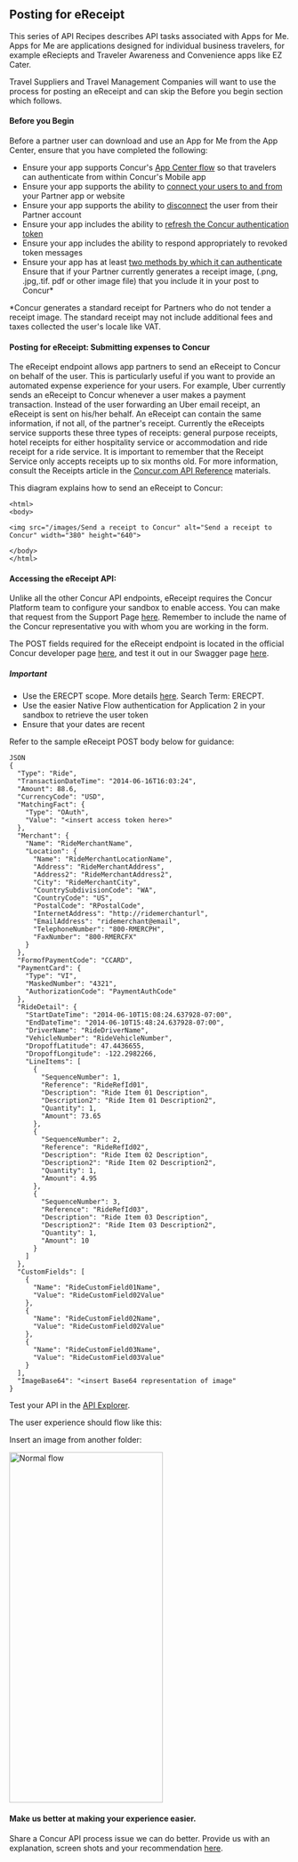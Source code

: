 
## Posting for eReceipt
This series of API Recipes describes API tasks associated with Apps for Me. Apps for Me are applications designed for individual business travelers, for example eReciepts and Traveler Awareness and Convenience apps like EZ Cater.

Travel Suppliers and Travel Management Companies will want to use the process for posting an eReceipt and can skip the Before you begin section which follows.

#### Before you Begin

Before a partner user can download and use an App for Me from the App Center, ensure that you have completed the following:

- Ensure your app supports Concur's [App Center flow](https://developer.concur.com/api-reference/authentication/authentication.html) so that travelers can authenticate from within Concur's Mobile app
- Ensure your app supports the ability to [connect your users to and from](https://developer.concur.com/api-reference/authentication/authentication.html#access-tokens) your Partner app or website
- Ensure your app supports the ability to [disconnect](https://developer.concur.com/api-reference/authentication/authentication.html#revoke-single-access-token) the user from their Partner account
- Ensure your app includes the ability to [refresh the Concur authentication token](https://developer.concur.com/api-reference/authentication/authentication.html#refreshing-access-token)
- Ensure your app includes the ability to respond appropriately to revoked token messages <API Guide link>
- Ensure your app has at least [two methods by which it can authenticate](https://developer.concur.com/api-reference/authentication/authentication.html#access-tokens)
Ensure that if your Partner currently generates a receipt image, (.png, .jpg,.tif. pdf or other image file) that you include it in your post to Concur*

*Concur generates a standard receipt for Partners who do not tender a receipt image. The standard receipt may not include additional fees and taxes collected the user's locale like VAT.
#### Posting for eReceipt: Submitting expenses to Concur
The eReceipt endpoint allows app partners to send an eReceipt to Concur on behalf of the user. This is particularly useful if you want to provide an automated expense experience for your users. For example, Uber currently sends an eReceipt to Concur whenever a user makes a payment transaction. Instead of the user forwarding an Uber email receipt, an eReceipt is sent on his/her behalf. An eReceipt can contain the same information, if not all, of the partner's receipt.
Currently the eReceipts service supports these three types of receipts: general purpose receipts, hotel receipts for either hospitality service or accommodation and ride receipt for a ride service. It is important to remember that the Receipt Service only accepts receipts up to six months old. For more information, consult the Receipts article in the [Concur.com API Reference]( https://developer.concur.com/api-reference/expense/receipts/index.html) materials.

This diagram explains how to send an eReceipt to Concur:

```
<html>
<body>

<img src="/images/Send a receipt to Concur" alt="Send a receipt to Concur" width="380" height="640">

</body>
</html>
```

#### Accessing the eReceipt API:
Unlike all the other Concur API endpoints, eReceipt requires the Concur Platform team to configure your sandbox to enable access. You can make that request from the Support Page [here](https://developer.concur.com/docs-and-resources/support). Remember to include the name of the Concur representative you with whom you are working in the form.

The POST fields required for the eReceipt endpoint is located in the official Concur developer page [here](https://developer.concur.com/receipts/post-receipt), and test it out in our Swagger page [here](https://www.concursolutions.com/api/docs/index.html).

##### Important

- Use the ERECPT scope. More details [here](https://developer.concur.com/oauth-20/web-flow). Search Term: ERECPT.
- Use the easier Native Flow authentication for Application 2 in your sandbox to retrieve the user token
- Ensure that your dates are recent

Refer to the sample eReceipt POST body below for guidance:

```
JSON
{
  "Type": "Ride",
  "TransactionDateTime": "2014-06-16T16:03:24",
  "Amount": 88.6,
  "CurrencyCode": "USD",
  "MatchingFact": {
    "Type": "OAuth",
    "Value": "<insert access token here>"
  },
  "Merchant": {
    "Name": "RideMerchantName",
    "Location": {
      "Name": "RideMerchantLocationName",
      "Address": "RideMerchantAddress",
      "Address2": "RideMerchantAddress2",
      "City": "RideMerchantCity",
      "CountrySubdivisionCode": "WA",
      "CountryCode": "US",
      "PostalCode": "RPostalCode",
      "InternetAddress": "http://ridemerchanturl",
      "EmailAddress": "ridemerchant@email",
      "TelephoneNumber": "800-RMERCPH",
      "FaxNumber": "800-RMERCFX"
    }
  },
  "FormofPaymentCode": "CCARD",
  "PaymentCard": {
    "Type": "VI",
    "MaskedNumber": "4321",
    "AuthorizationCode": "PaymentAuthCode"
  },
  "RideDetail": {
    "StartDateTime": "2014-06-10T15:08:24.637928-07:00",
    "EndDateTime": "2014-06-10T15:48:24.637928-07:00",
    "DriverName": "RideDriverName",
    "VehicleNumber": "RideVehicleNumber",
    "DropoffLatitude": 47.4436655,
    "DropoffLongitude": -122.2982266,
    "LineItems": [
      {
        "SequenceNumber": 1,
        "Reference": "RideRefId01",
        "Description": "Ride Item 01 Description",
        "Description2": "Ride Item 01 Description2",
        "Quantity": 1,
        "Amount": 73.65
      },
      {
        "SequenceNumber": 2,
        "Reference": "RideRefId02",
        "Description": "Ride Item 02 Description",
        "Description2": "Ride Item 02 Description2",
        "Quantity": 1,
        "Amount": 4.95
      },
      {
        "SequenceNumber": 3,
        "Reference": "RideRefId03",
        "Description": "Ride Item 03 Description",
        "Description2": "Ride Item 03 Description2",
        "Quantity": 1,
        "Amount": 10
      }
    ]
  },
  "CustomFields": [
    {
      "Name": "RideCustomField01Name",
      "Value": "RideCustomField02Value"
    },
    {
      "Name": "RideCustomField02Name",
      "Value": "RideCustomField02Value"
    },
    {
      "Name": "RideCustomField03Name",
      "Value": "RideCustomField03Value"
    }
  ],
  "ImageBase64": "<insert Base64 representation of image"
}
```

Test your API in the [API Explorer](https://concurapi.readme.io/doc/poste-receipt).

The user experience should flow like this:

<!DOCTYPE html>
<html>
<body>

<p>Insert an image from another folder:</p>
<img src="/images/Normal flow" alt="Normal flow" width="276" height="630">

</body>
</html>


#### Make us better at making your experience easier.
Share a Concur API process issue we can do better. Provide us with an explanation, screen shots and your recommendation [here](http://forum.developer.concur.com/).
